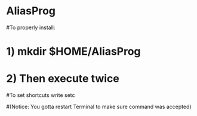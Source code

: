 # AliasProg

#To properly install:

# 1) mkdir $HOME/AliasProg

# 2) Then execute twice

#To set shortcuts write setc

#(Notice: You gotta restart Terminal to make sure command was accepted)
